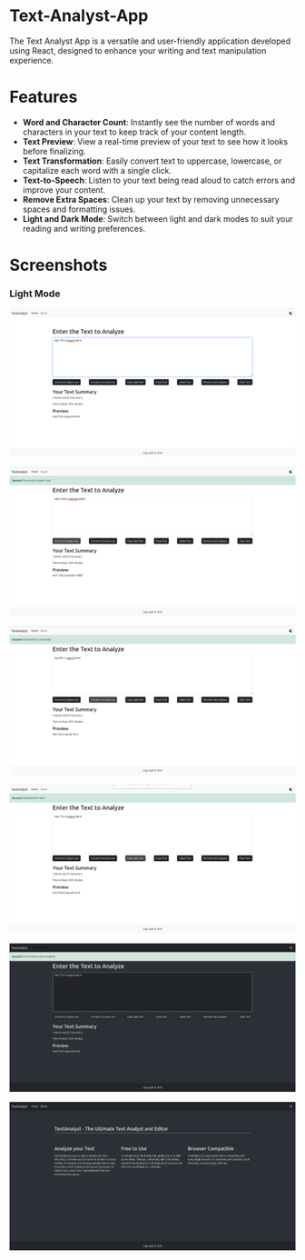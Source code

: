 # Text-Analyst-App
The Text Analyst App is a versatile and user-friendly application developed using React, designed to enhance your writing and text manipulation experience.

# Features

- **Word and Character Count**: Instantly see the number of words and characters in your text to keep track of your content length.
- **Text Preview**: View a real-time preview of your text to see how it looks before finalizing.
- **Text Transformation**: Easily convert text to uppercase, lowercase, or capitalize each word with a single click.
- **Text-to-Speech**: Listen to your text being read aloud to catch errors and improve your content.
- **Remove Extra Spaces**: Clean up your text by removing unnecessary spaces and formatting issues.
- **Light and Dark Mode**: Switch between light and dark modes to suit your reading and writing preferences.

# Screenshots

### Light Mode
![Preview Text](screenshots/previewText.png)

![Convert To UpperCase](screenshots/convertToUppercase.png)

![Convert To LowerCase](screenshots/convertToLowercase.png)

![Capitalize The Text](screenshots/capitalizeText.png)

![Enable Dark Mode](screenshots/enableDarkMode.png)

![About Page](screenshots/aboutPage.png)
